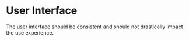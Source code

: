 # User Interface

The user interface should be consistent and should not drastically impact the use experience.
